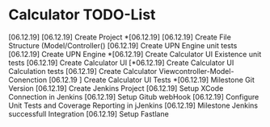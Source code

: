 #  Calculator TODO-List
[06.12.19] [06.12.19] Create Project
*[06.12.19] [06.12.19] Create File Structure (Model/Controller()
[06.12.19] Create UPN Engine unit tests
[06.12.19] Create UPN Engine
*[06.12.19] Create Calculator UI Existence unit tests
[06.12.19] Create Calculator UI
[*06.12.19] Create Calculator UI Calculation tests
[06.12.19] Create Calculator Viewcontroller-Model-Conenction
[06.12.19 ] Create Calculator UI Tests
*[06.12.19] Milestone Git Version
[06.12.19] Create Jenkins Project
[06.12.19] Setup XCode Connection in Jenkins
[06.12.19] Setup Gitub webHook 
[06.12.19] Configure Unit Tests and Coverage Reporting in jJenkins
[06.12.19] Milestone Jenkins successfull Integration
[06.12.19] Setup Fastlane




